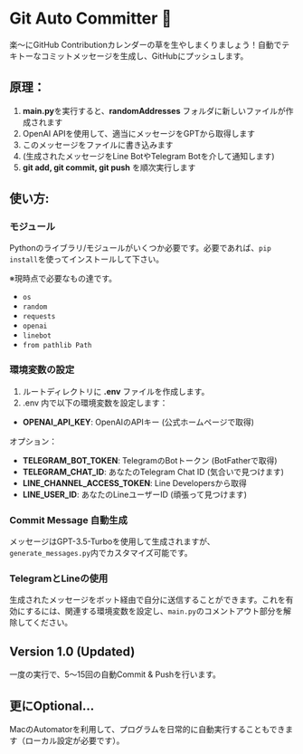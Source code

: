 # Git Auto Committer 🌱

楽〜にGitHub Contributionカレンダーの草を生やしまくりましょう！自動でテキトーなコミットメッセージを生成し、GitHubにプッシュします。

## 原理：
1. **main.py**を実行すると、**randomAddresses** フォルダに新しいファイルが作成されます
2. OpenAI APIを使用して、適当にメッセージをGPTから取得します
3. このメッセージをファイルに書き込みます
4. (生成されたメッセージをLine BotやTelegram Botを介して通知します)
5. **git add, git commit, git push** を順次実行します

## 使い方:

### モジュール

Pythonのライブラリ/モジュールがいくつか必要です。必要であれば、`pip install`を使ってインストールして下さい。

※現時点で必要なもの達です。

- `os`
- `random`
- `requests`
- `openai`
- `linebot`
- `from pathlib Path`

### 環境変数の設定

1. ルートディレクトリに **.env** ファイルを作成します。
2. .env 内で以下の環境変数を設定します：  　　
- **OPENAI_API_KEY**: OpenAIのAPIキー (公式ホームページで取得)

オプション：
- **TELEGRAM_BOT_TOKEN**: TelegramのBotトークン (BotFatherで取得)　　
- **TELEGRAM_CHAT_ID**: あなたのTelegram Chat ID (気合いで見つけます)
- **LINE_CHANNEL_ACCESS_TOKEN**: Line Developersから取得
- **LINE_USER_ID**: あなたのLineユーザーID (頑張って見つけます)

### Commit Message 自動生成

メッセージはGPT-3.5-Turboを使用して生成されますが、`generate_messages.py`内でカスタマイズ可能です。

### TelegramとLineの使用
生成されたメッセージをボット経由で自分に送信することができます。これを有効にするには、関連する環境変数を設定し、`main.py`のコメントアウト部分を解除してください。

## Version 1.0 (Updated)

一度の実行で、5〜15回の自動Commit & Pushを行います。

## 更にOptional...

MacのAutomatorを利用して、プログラムを日常的に自動実行することもできます（ローカル設定が必要です）。

